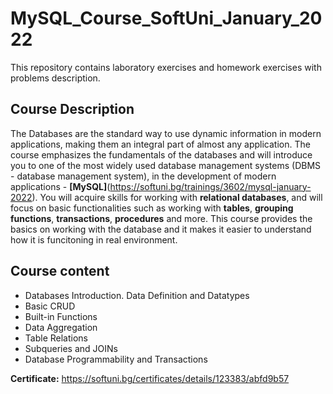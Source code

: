 # MySQL_Course_SoftUni_January_2022
This repository contains laboratory exercises and homework exercises with problems description.

## Course Description
The Databases are the standard way to use dynamic information in modern applications, making them an integral part of almost any application. The course emphasizes the fundamentals of the databases and will introduce you to one of the most widely used database management systems (DBMS - database management system), in the development of modern applications - **[MySQL]**(https://softuni.bg/trainings/3602/mysql-january-2022). You will acquire skills for working with **relational databases**, and will focus on basic functionalities such as working with **tables**, **grouping functions**, **transactions**, **procedures** and more. This course provides the basics on working with the database and it makes it easier to understand how it is funcitoning in real environment.

## Course content
- Databases Introduction. Data Definition and Datatypes 
- Basic CRUD 
- Built-in Functions
- Data Aggregation
- Table Relations 
- Subqueries and JOINs 
- Database Programmability and Transactions 

**Certificate:** https://softuni.bg/certificates/details/123383/abfd9b57
